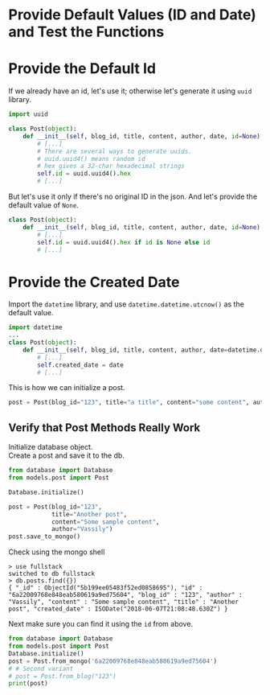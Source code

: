 # Provide Default Values (ID and Date) and Test the Functions

# Provide the Default Id
If we already have an id, let's use it; otherwise let's generate it using `uuid` library.  
```python
import uuid

class Post(object):
    def __init__(self, blog_id, title, content, author, date, id=None):
        # [...]
        # There are several ways to generate uuids.
        # uuid.uuid4() means random id
        # hex gives a 32-char hexadecimal strings
        self.id = uuid.uuid4().hex
        # [...]
```
But let's use it only if there's no original ID in the json. And let's provide the default value of `None`.
```python
class Post(object):
    def __init__(self, blog_id, title, content, author, date, id=None):
        # [...]
        self.id = uuid.uuid4().hex if id is None else id
        # [...]
```

# Provide the Created Date
Import the `datetime` library, and use `datetime.datetime.utcnow()` as the default value.
```python
import datetime
...
class Post(object):
    def __init__(self, blog_id, title, content, author, date=datetime.datetime.utcnow(), id=None):
        # [...]
        self.created_date = date
        # [...]
```
This is how we can initialize a post.
```python
post = Post(blog_id="123", title="a title", content="some content", author="Vassily", id="1345")
```

## Verify that Post Methods Really Work
Initialize database object.  
Create a post and save it to the db.
```python
from database import Database
from models.post import Post

Database.initialize()

post = Post(blog_id="123",
            title="Another post",
            content="Some sample content",
            author="Vassily")
post.save_to_mongo()
```
Check using the mongo shell
```
> use fullstack
switched to db fullstack
> db.posts.find({})
{ "_id" : ObjectId("5b199ee05483f52ed0858695"), "id" : "6a22009768e848eab580619a9ed75604", "blog_id" : "123", "author" : "Vassily", "content" : "Some sample content", "title" : "Another post", "created_date" : ISODate("2018-06-07T21:08:48.630Z") }
```
Next make sure you can find it using the `id` from above.
```python
from database import Database
from models.post import Post
Database.initialize()
post = Post.from_mongo('6a22009768e848eab580619a9ed75604')
# # Second variant
# post = Post.from_blog("123")
print(post)
```
